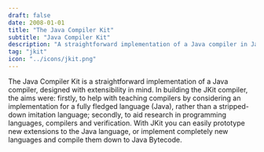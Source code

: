 ```yaml
---
draft: false
date: 2008-01-01
title: "The Java Compiler Kit"
subtitle: "Java Compiler Kit"
description: "A straightforward implementation of a Java compiler in Java, designed with extensibility in mind.  This was used as a foundation for several prototype static analysis tools, such as the JPure tool for purity checking."
tag: "jkit"
icon: "../icons/jkit.png"
---
```


The Java Compiler Kit is a straightforward implementation of a Java compiler, designed with extensibility in mind. In building the JKit compiler, the aims were: firstly, to help with teaching compilers by considering an implementation for a fully fledged language (Java), rather than a stripped-down imitation language; secondly, to aid research in programming languages, compilers and verification. With JKit you can easily prototype new extensions to the Java language, or implement completely new languages and compile them down to Java Bytecode.

